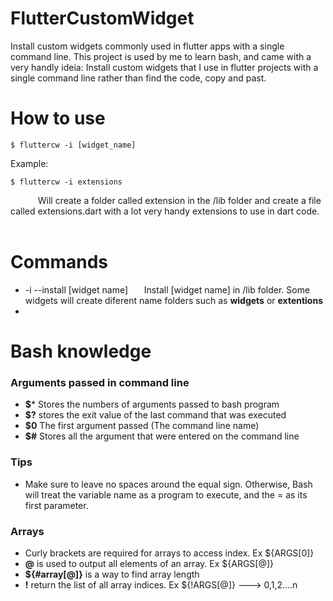 # FlutterCustomWidget

Install custom widgets commonly used in flutter apps with a single command line. 
This project is used by me to learn bash, and came with a very handly ideia: Install custom widgets that I use in flutter projects with a single command line rather than find the code, copy and past.


# How to use

	$ fluttercw -i [widget_name]
	
Example:

	$ fluttercw -i extensions

   
 &ensp; &ensp; &ensp; &ensp; Will create a folder called extension in the /lib folder and create a file called extensions.dart with a lot very handy extensions to use in dart code.
  &ensp; &ensp; &ensp; &ensp; 



 
 # Commands

- -i --install [widget name]
&ensp; &ensp;  Install [widget name] in /lib folder. Some widgets will create diferent name folders such as **widgets** or **extentions**
- 



  
  
  
  
  

# Bash knowledge 

### Arguments passed in command line
- **$*** Stores the numbers of arguments passed to bash program
- **$?** stores the exit value of the last command that was executed
- **$0** The first argument passed (The command line name)
- **$#** Stores all the argument that were entered on the command line

### Tips
- Make sure to leave no spaces around the equal sign. Otherwise, Bash will treat the variable name as a program to execute, and the = as its first parameter.

  
### Arrays
- Curly brackets are required for arrays to access index. Ex ${ARGS[0]}
- **@** is used to output all elements of an array. Ex ${ARGS[@]}
- **${#array[@]}** is a way to find array length
-  **!** return the list of all array indices. Ex ${!ARGS[@]} ---> 0,1,2....n

